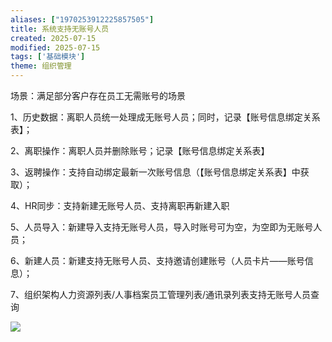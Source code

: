 ```yaml
---
aliases: ["1970253912225857505"]
title: 系统支持无账号人员
created: 2025-07-15
modified: 2025-07-15
tags: ['基础模块']
theme: 组织管理
---
```


场景：满足部分客户存在员工无需账号的场景

1、历史数据：离职人员统一处理成无账号人员；同时，记录【账号信息绑定关系表】；

2、离职操作：离职人员并删除账号；记录【账号信息绑定关系表】

3、返聘操作：支持自动绑定最新一次账号信息（【账号信息绑定关系表】中获取）；

4、HR同步：支持新建无账号人员、支持离职再新建入职

5、人员导入：新建导入支持无账号人员，导入时账号可为空，为空即为无账号人员；

6、新建人员：新建支持无账号人员、支持邀请创建账号（人员卡片——账号信息）；

7、组织架构人力资源列表/人事档案员工管理列表/通讯录列表支持无账号人员查询

![](https://myhelpdoc.oss-cn-heyuan.aliyuncs.com/mdimages/f454a38efcc17dbbd56c7520ea8ca7f0.jpg)

